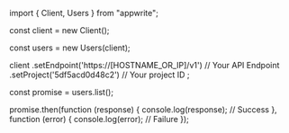 import { Client, Users } from "appwrite";

const client = new Client();

const users = new Users(client);

client
    .setEndpoint('https://[HOSTNAME_OR_IP]/v1') // Your API Endpoint
    .setProject('5df5acd0d48c2') // Your project ID
;

const promise = users.list();

promise.then(function (response) {
    console.log(response); // Success
}, function (error) {
    console.log(error); // Failure
});